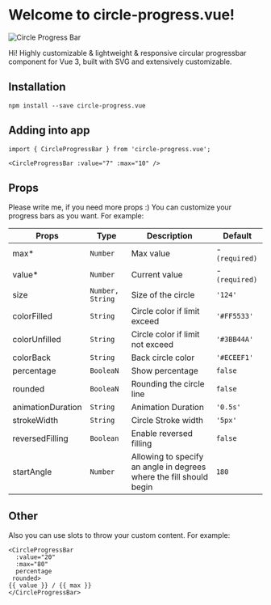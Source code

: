 # Welcome to circle-progress.vue! 

![Circle Progress Bar](https://drive.usercontent.google.com/download?id=1uKk5IFzb4cSR8_Dv4MN2-4mRoVr0_csd)

Hi! 
Highly customizable & lightweight & responsive circular progressbar component for Vue 3, built with SVG and extensively customizable.

## Installation

```
npm install --save circle-progress.vue
```
## Adding into app

```
import { CircleProgressBar } from 'circle-progress.vue';

<CircleProgressBar :value="7" :max="10" />
```

## Props

Please write me, if you need more props :)
You can customize your progress bars as you want. For example:

| Props             | Type             | Description                                                              | Default        |
|-------------------|------------------|--------------------------------------------------------------------------|----------------|
| max*              | `Number`         | Max value                                                                | - `(required)` |
| value*            | `Number`         | Current value                                                            | - `(required)` |
| size              | `Number, String` | Size of the circle                                                       | `'124'`        |
| colorFilled       | `String`         | Circle color if limit exceed                                             | `'#FF5533'`    |
| colorUnfilled     | `String`         | Circle color if limit not exceed                                         | `'#3BB44A'`    |
| colorBack         | `String`         | Back circle color                                                        | `'#ECEEF1'`    |
| percentage        | `BooleaN`        | Show percentage                                                          | `false`        |
| rounded           | `BooleaN`        | Rounding the circle line                                                 | `false`        |
| animationDuration | `String`         | Animation Duration                                                       | `'0.5s'`       |
| strokeWidth       | `String`         | Circle Stroke width                                                      | `'5px'`        |
| reversedFilling   | `Boolean`        | Enable reversed filling                                                  | `false`        |
| startAngle        | `Number`         | Allowing to specify an angle in degrees where the fill should begin | `180`          |

## Other

Also you can use slots to throw your custom content. For example:

```
<CircleProgressBar  
  :value="20"  
  :max="80"  
  percentage  
 rounded>
{{ value }} / {{ max }}
</CircleProgressBar>
```